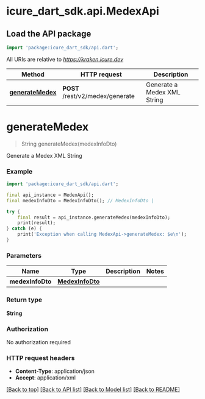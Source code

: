 # icure_dart_sdk.api.MedexApi

## Load the API package
```dart
import 'package:icure_dart_sdk/api.dart';
```

All URIs are relative to *https://kraken.icure.dev*

Method | HTTP request | Description
------------- | ------------- | -------------
[**generateMedex**](MedexApi.md#generatemedex) | **POST** /rest/v2/medex/generate | Generate a Medex XML String


# **generateMedex**
> String generateMedex(medexInfoDto)

Generate a Medex XML String

### Example
```dart
import 'package:icure_dart_sdk/api.dart';

final api_instance = MedexApi();
final medexInfoDto = MedexInfoDto(); // MedexInfoDto | 

try {
    final result = api_instance.generateMedex(medexInfoDto);
    print(result);
} catch (e) {
    print('Exception when calling MedexApi->generateMedex: $e\n');
}
```

### Parameters

Name | Type | Description  | Notes
------------- | ------------- | ------------- | -------------
 **medexInfoDto** | [**MedexInfoDto**](MedexInfoDto.md)|  | 

### Return type

**String**

### Authorization

No authorization required

### HTTP request headers

 - **Content-Type**: application/json
 - **Accept**: application/xml

[[Back to top]](#) [[Back to API list]](../README.md#documentation-for-api-endpoints) [[Back to Model list]](../README.md#documentation-for-models) [[Back to README]](../README.md)

